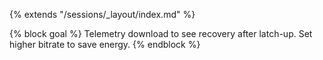 {% extends "/sessions/_layout/index.md" %}

{% block goal %}
Telemetry download to see recovery after latch-up. Set higher bitrate to save energy.
{% endblock %}
